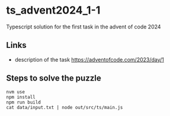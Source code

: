 # ts_advent2024_1-1
Typescript solution for the first task in the advent of code 2024

## Links
* description of the task
    https://adventofcode.com/2023/day/1

## Steps to solve the puzzle

```(bash)
nvm use
npm install
npm run build
cat data/input.txt | node out/src/ts/main.js 
```

